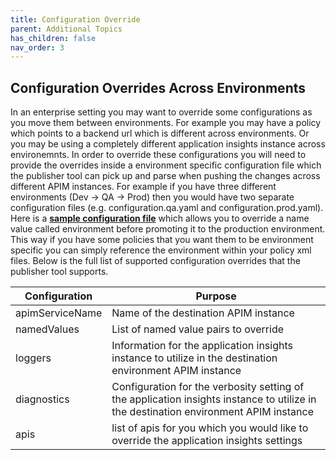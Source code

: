 ```yaml
---
title: Configuration Override
parent: Additional Topics
has_children: false
nav_order: 3
---
```



## Configuration Overrides Across Environments
 In an enterprise setting you may want to override some configurations as you move them between environments. For example you may have a policy which points to a backend url which is different across environments. Or you may be using a completely different application insights instance across environemnts. In order to override these configurations you will need to provide the overrides inside a environment specific configuration file which the publisher tool can pick up and parse when pushing the changes across different APIM instances. For example if you have three different environments (Dev -> QA -> Prod) then you would have two separate configuration files (e.g. configuration.qa.yaml and configuration.prod.yaml). Here is a [**sample configuration file**](https://github.com/Azure/apiops/blob/main/configuration.prod.yaml) which allows you to override a name value called environment before promoting it to the production environment. This way if you have some policies that you want them to be environment specific you can simply reference the environment within your policy xml files. Below is the full list of supported configuration overrides that the publisher tool supports. 

| Configuration | Purpose |
| - | - |
| apimServiceName | Name of the destination APIM instance   |
| namedValues | List of named value pairs to override |
| loggers | Information for the application insights instance to utilize in the destination environment APIM instance |
| diagnostics | Configuration for the verbosity setting of the application insights instance to utilize in the destination environment APIM instance  |
| apis | list of apis for you which you would like to override the application insights settings |
